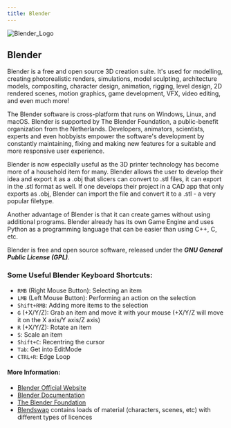 ```yaml
---
title: Blender
---
```


![Blender_Logo](https://download.blender.org/institute/logos/blenderlogocolor.png)

## Blender

Blender is a free and open source 3D creation suite. It's used for modelling, creating photorealistic renders, simulations, model sculpting, architecture models, compositing, character design, animation, rigging, level design, 2D rendered scenes, motion graphics, game development, VFX, video editing, and even much more!

The Blender software is cross-platform that runs on Windows, Linux, and macOS. Blender is supported by The Blender Foundation, a public-benefit organization from the Netherlands. Developers, animators, scientists, experts and even hobbyists empower the software's development by constantly maintaining, fixing and making new features for a suitable and more responsive user experience.

Blender is now especially useful as the 3D printer technology has become more of a household item for many.  Blender allows the user to develop their idea and export it as a .obj that slicers can convert to .stl files, it can export in the .stl format as well.  If one develops their project in a CAD app that only exports as .obj, Blender can import the file and convert it to a .stl - a very popular filetype.

Another advantage of Blender is that it can create games without using additional programs. Blender already has its own Game Engine and uses Python as a programming language that can be easier than using C++, C, etc.

Blender is free and open source software, released under the  **_GNU General Public License (GPL)_**.

### Some Useful Blender Keyboard Shortcuts:
- `RMB` (Right Mouse Button): Selecting an item
- `LMB` (Left Mouse Button): Performing an action on the selection
- `Shift+RMB`: Adding more items to the selection
- `G` (+X/Y/Z): Grab an item and move it with your mouse (+X/Y/Z will move it on the X axis/Y axis/Z axis)
- `R` (+X/Y/Z): Rotate an item
- `S`: Scale an item
- `Shift+C`: Recentring the cursor
- `Tab`: Get into EditMode
- `CTRL+R`: Edge Loop

#### More Information:
* [Blender Official Website](https://www.blender.org)
* [Blender Documentation](https://docs.blender.org/)
* [The Blender Foundation](https://www.blender.org/foundation/)
* [Blendswap](https://www.blendswap.com/) contains loads of material (characters, scenes, etc) with different types of licences
